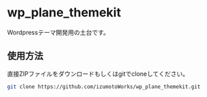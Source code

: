 # wp_plane_themekit

Wordpressテーマ開発用の土台です。

## 使用方法

直接ZIPファイルをダウンロードもしくはgitでcloneしてください。

```bash
git clone https://github.com/izumotoWorks/wp_plane_themekit.git
```